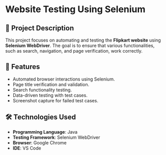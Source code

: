 # Website Testing Using Selenium

## 📌 Project Description
This project focuses on automating and testing the **Flipkart website** using **Selenium WebDriver**. The goal is to ensure that various functionalities, such as search, navigation, and page verification, work correctly. 

## 🚀 Features
- Automated browser interactions using Selenium.
- Page title verification and validation.
- Search functionality testing.
- Data-driven testing with test cases.
- Screenshot capture for failed test cases.

## 🛠️ Technologies Used
- **Programming Language**: Java  
- **Testing Framework**: Selenium WebDriver  
- **Browser**: Google Chrome  
- **IDE**: VS Code  


